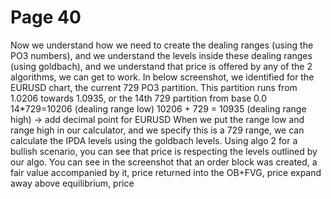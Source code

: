 # Page 40

Now we understand how we need to create the dealing
ranges (using the PO3 numbers), and we understand the
levels inside these dealing ranges (using goldbach), and we
understand that price is offered by any of the 2 algorithms,
we can get to work.
In below screenshot, we identified for the EURUSD chart,
the current 729 PO3 partition.
This partition runs from 1.0206 towards 1.0935, or the 14th
729 partition from base 0.0
14*729=10206 (dealing range low)
10206 + 729 = 10935 (dealing range high)
-> add decimal point for EURUSD
When we put the range low and range high in our
calculator, and we specify this is a 729 range, we can
calculate the IPDA levels using the goldbach levels.
Using algo 2 for a bullish scenario, you can see that price
is respecting the levels outlined by our algo.
You can see in the screenshot that an order block was
created, a fair value accompanied by it, price returned into
the OB+FVG, price expand away above equilibrium, price